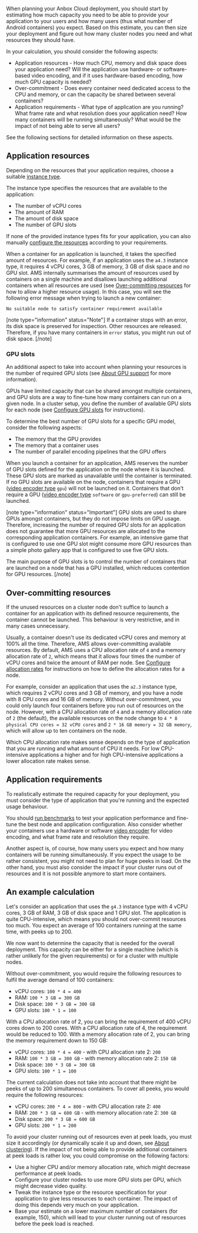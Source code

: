 When planning your Anbox Cloud deployment, you should start by estimating how much capacity you need to be able to provide your application to your users and how many users (thus what number of Android containers) you expect. Based on this estimate, you can then size your deployment and figure out how many cluster nodes you need and what resources they should have.

In your calculation, you should consider the following aspects:

- Application resources - How much CPU, memory and disk space does your application need? Will the application use hardware- or software-based video encoding, and if it uses hardware-based encoding, how much GPU capacity is needed?
- Over-commitment - Does every container need dedicated access to the CPU and memory, or can the capacity be shared between several containers?
- Application requirements - What type of application are you running? What frame rate and what resolution does your application need? How many containers will be running simultaneously? What would be the impact of not being able to serve all users?

See the following sections for detailed information on these aspects.

## Application resources

Depending on the resources that your application requires, choose a suitable [instance type](https://discourse.ubuntu.com/t/instance-types/17764).

The instance type specifies the resources that are available to the application:

- The number of vCPU cores
- The amount of RAM
- The amount of disk space
- The number of GPU slots

If none of the provided instance types fits for your application, you can also manually [configure the resources](https://discourse.ubuntu.com/t/how-to-configure-available-resources/24960) according to your requirements.

When a container for an application is launched, it takes the specified amount of resources. For example, if an application uses the `a4.3` instance type, it requires 4 vCPU cores, 3 GB of memory, 3 GB of disk space and no GPU slot. AMS internally summarises the amount of resources used by containers on a single machine and disallows launching additional containers when all resources are used (see [Over-committing resources](#overcommitting) for how to allow a higher resource usage). In this case, you will see the following error message when trying to launch a new container:

    No suitable node to satisfy container requirement available

[note type="information" status="Note"]
If a container stops with an error, its disk space is preserved for inspection. Other resources are released. Therefore, if you have many containers in `error` status, you might run out of disk space.
[/note]

<a name="gpu-slots"></a>
### GPU slots

An additional aspect to take into account when planning your resources is the number of required GPU slots (see [About GPU support](https://discourse.ubuntu.com/t/gpu-support/17768) for more information).

GPUs have limited capacity that can be shared amongst multiple containers, and GPU slots are a way to fine-tune how many containers can run on a given node. In a cluster setup, you define the number of available GPU slots for each node (see [Configure GPU slots](https://discourse.ubuntu.com/t/configure-cluster-nodes/28716#configure-gpu-slots) for instructions).

To determine the best number of GPU slots for a specific GPU model, consider the following aspects:

- The memory that the GPU provides
- The memory that a container uses
- The number of parallel encoding pipelines that the GPU offers

When you launch a container for an application, AMS reserves the number of GPU slots defined for the application on the node where it is launched. These GPU slots are marked as unavailable until the container is terminated. If no GPU slots are available on the node, containers that require a GPU ([video encoder type](https://discourse.ubuntu.com/t/application-manifest/24197#video-encoder) `gpu`) will not be launched on it. Containers that don't require a GPU ([video encoder type](https://discourse.ubuntu.com/t/application-manifest/24197#video-encoder) `software` or `gpu-preferred`) can still be launched.

[note type="information" status="Important"]
GPU slots are used to share GPUs amongst containers, but they do not impose limits on GPU usage. Therefore, increasing the number of required GPU slots for an application does not guarantee that more GPU resources are allocated to the corresponding application containers. For example, an intensive game that is configured to use one GPU slot might consume more GPU resources than a simple photo gallery app that is configured to use five GPU slots.

The main purpose of GPU slots is to control the number of containers that are launched on a node that has a GPU installed, which reduces contention for GPU resources.
[/note]

<a name="overcommitting"></a>
## Over-committing resources

If the unused resources on a cluster node don't suffice to launch a container for an application with its defined resource requirements, the container cannot be launched. This behaviour is very restrictive, and in many cases unnecessary.

Usually, a container doesn't use its dedicated vCPU cores and memory at 100% all the time. Therefore, AMS allows over-committing available resources. By default, AMS uses a CPU allocation rate of `4` and a memory allocation rate of `2`, which means that it allows four times the number of vCPU cores and twice the amount of RAM per node. See [Configure allocation rates](https://discourse.ubuntu.com/t/configure-cluster-nodes/28716#configure-allocation-rates) for instructions on how to define the allocation rates for a node.

For example, consider an application that uses the `a2.3` instance type, which requires 2 vCPU cores and 3 GB of memory, and you have a node with 8 CPU cores and 16 GB of memory. Without over-commitment, you could only launch four containers before you run out of resources on the node. However, with a CPU allocation rate of `4` and a memory allocation rate of `2` (the default), the available resources on the node change to `4 * 8 physical CPU cores = 32 vCPU cores` and `2 * 16 GB memory = 32 GB memory`, which will allow up to ten containers on the node.

Which CPU allocation rate makes sense depends on the type of application that you are running and what amount of CPU it needs. For low CPU-intensive applications a higher and for high CPU-intensive applications a lower allocation rate makes sense.

## Application requirements

To realistically estimate the required capacity for your deployment, you must consider the type of application that you're running and the expected usage behaviour.

You should [run benchmarks](https://discourse.ubuntu.com/t/how-to-run-benchmarks/17770) to test your application performance and fine-tune the best node and application configuration. Also consider whether your containers use a hardware or software [video encoder](https://discourse.ubuntu.com/t/application-manifest/24197#video-encoder) for video encoding, and what frame rate and resolution they require.

Another aspect is, of course, how many users you expect and how many containers will be running simultaneously. If you expect the usage to be rather consistent, you might not need to plan for huge peeks in load. On the other hand, you must also consider the impact if your cluster runs out of resources and it is not possible anymore to start more containers.

## An example calculation

Let's consider an application that uses the `g4.3` instance type with 4 vCPU cores, 3 GB of RAM, 3 GB of disk space and 1 GPU slot. The application is quite CPU-intensive, which means you should not over-commit resources too much. You expect an average of 100 containers running at the same time, with peeks up to 200.

We now want to determine the capacity that is needed for the overall deployment. This capacity can be either for a single machine (which is rather unlikely for the given requirements) or for a cluster with multiple nodes.

Without over-commitment, you would require the following resources to fulfil the average demand of 100 containers:

- vCPU cores: `100 * 4 = 400`
- RAM: `100 * 3 GB = 300 GB`
- Disk space: `100 * 3 GB = 300 GB`
- GPU slots: `100 * 1 = 100`

With a CPU allocation rate of 2, you can bring the requirement of 400 vCPU cores down to 200 cores. With a CPU allocation rate of 4, the requirement would be reduced to 100. With a memory allocation rate of 2, you can bring the memory requirement down to 150 GB:

- vCPU cores: `100 * 4 = 400` - with CPU allocation rate 2: `200`
- RAM: `100 * 3 GB = 300 GB` - with memory allocation rate 2: `150 GB`
- Disk space: `100 * 3 GB = 300 GB`
- GPU slots: `100 * 1 = 100`

The current calculation does not take into account that there might be peeks of up to 200 simultaneous containers. To cover all peeks, you would require the following resources:

- vCPU cores: `200 * 4 = 800` - with CPU allocation rate 2: `400`
- RAM: `200 * 3 GB = 600 GB` - with memory allocation rate 2: `300 GB`
- Disk space: `200 * 3 GB = 600 GB`
- GPU slots: `200 * 1 = 200`

To avoid your cluster running out of resources even at peek loads, you must size it accordingly (or dynamically scale it up and down, see [About clustering](https://discourse.ubuntu.com/t/about-clustering/17765)). If the impact of not being able to provide additional containers at peek loads is rather low, you could compromise on the following factors:

- Use a higher CPU and/or memory allocation rate, which might decrease performance at peek loads.
- Configure your cluster nodes to use more GPU slots per GPU, which might decrease video quality.
- Tweak the instance type or the resource specification for your application to give less resources to each container. The impact of doing this depends very much on your application.
- Base your estimate on a lower maximum number of containers (for example, 150), which will lead to your cluster running out of resources before the peek load is reached.
